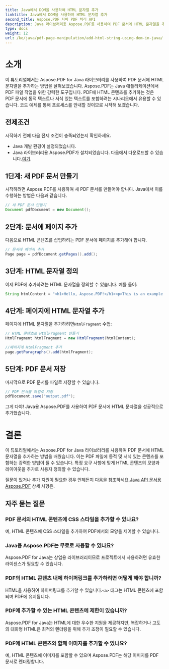 ```yaml
---
title: Java에서 DOM을 사용하여 HTML 문자열 추가
linktitle: Java에서 DOM을 사용하여 HTML 문자열 추가
second_title: Aspose.PDF 자바 PDF 처리 API
description: Java 라이브러리용 Aspose.PDF를 사용하여 PDF 문서에 HTML 문자열을 추가하는 방법을 알아보세요. 이 단계별 가이드에서는 소스 코드 예제를 통해 프로세스를 보여줍니다.
type: docs
weight: 12
url: /ko/java/pdf-page-manipulation/add-html-string-using-dom-in-java/
---
```


# 소개
이 튜토리얼에서는 Aspose.PDF for Java 라이브러리를 사용하여 PDF 문서에 HTML 문자열을 추가하는 방법을 살펴보겠습니다. Aspose.PDF는 Java 애플리케이션에서 PDF 파일 작업을 위한 강력한 도구입니다. PDF에 HTML 콘텐츠를 추가하는 것은 PDF 문서에 동적 텍스트나 서식 있는 텍스트를 포함하려는 시나리오에서 유용할 수 있습니다. 코드 예제를 통해 프로세스를 안내할 것이므로 시작해 보겠습니다.

## 전제조건
시작하기 전에 다음 전제 조건이 충족되었는지 확인하세요.
- Java 개발 환경이 설정되었습니다.
-  Java 라이브러리용 Aspose.PDF가 설치되었습니다. 다음에서 다운로드할 수 있습니다.[여기](https://releases.aspose.com/pdf/java/).

## 1단계: 새 PDF 문서 만들기
시작하려면 Aspose.PDF를 사용하여 새 PDF 문서를 만들어야 합니다. Java에서 이를 수행하는 방법은 다음과 같습니다.

```java
// 새 PDF 문서 만들기
Document pdfDocument = new Document();
```

## 2단계: 문서에 페이지 추가
다음으로 HTML 콘텐츠를 삽입하려는 PDF 문서에 페이지를 추가해야 합니다.

```java
// 문서에 페이지 추가
Page page = pdfDocument.getPages().add();
```

## 3단계: HTML 문자열 정의
이제 PDF에 추가하려는 HTML 문자열을 정의할 수 있습니다. 예를 들어:

```java
String htmlContent = "<h1>Hello, Aspose.PDF!</h1><p>This is an example of adding HTML content to a PDF document.</p>";
```

## 4단계: 페이지에 HTML 문자열 추가
 페이지에 HTML 문자열을 추가하려면`HtmlFragment` 수업:

```java
// HTML 콘텐츠로 HtmlFragment 만들기
HtmlFragment htmlFragment = new HtmlFragment(htmlContent);

//페이지에 HtmlFragment 추가
page.getParagraphs().add(htmlFragment);
```

## 5단계: PDF 문서 저장
마지막으로 PDF 문서를 파일로 저장할 수 있습니다.

```java
// PDF 문서를 파일로 저장
pdfDocument.save("output.pdf");
```

그게 다야! Java용 Aspose.PDF를 사용하여 PDF 문서에 HTML 문자열을 성공적으로 추가했습니다.

# 결론
이 튜토리얼에서는 Aspose.PDF for Java 라이브러리를 사용하여 PDF 문서에 HTML 문자열을 추가하는 방법을 배웠습니다. 이는 PDF 파일에 동적 및 서식 있는 콘텐츠를 포함하는 강력한 방법이 될 수 있습니다. 특정 요구 사항에 맞게 HTML 콘텐츠의 모양과 레이아웃을 추가로 사용자 정의할 수 있습니다.

 질문이 있거나 추가 지원이 필요한 경우 언제든지 다음을 참조하세요.[Java API 문서용 Aspose.PDF](https://reference.aspose.com/pdf/java/) 상세 사항은.

## 자주 묻는 질문

### PDF 문서의 HTML 콘텐츠에 CSS 스타일을 추가할 수 있나요?
   예, HTML 콘텐츠에 CSS 스타일을 추가하여 PDF에서의 모양을 제어할 수 있습니다.

### Java용 Aspose.PDF는 무료로 사용할 수 있나요?
   Aspose.PDF for Java는 상업용 라이브러리이므로 프로젝트에서 사용하려면 유효한 라이센스가 필요할 수 있습니다.

### PDF의 HTML 콘텐츠 내에 하이퍼링크를 추가하려면 어떻게 해야 합니까?
   HTML을 사용하여 하이퍼링크를 추가할 수 있습니다.`<a>` 태그는 HTML 콘텐츠에 포함되며 PDF에 유지됩니다.

### PDF에 추가할 수 있는 HTML 콘텐츠에 제한이 있습니까?
   Aspose.PDF for Java는 HTML에 대한 우수한 지원을 제공하지만, 복잡하거나 고도의 대화형 HTML은 최적의 렌더링을 위해 추가 조정이 필요할 수 있습니다.

### PDF에 HTML 콘텐츠와 함께 이미지를 추가할 수 있나요?
   예, HTML 콘텐츠에 이미지를 포함할 수 있으며 Aspose.PDF는 해당 이미지를 PDF 문서로 렌더링합니다.
